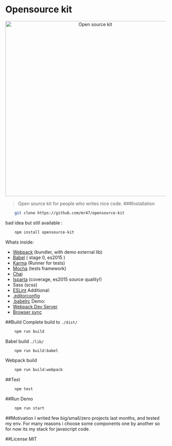 # Opensource kit
<p align="center">
  <a href="https://github.com/mr47/opensource-kit">
    <img alt="Open source kit" src="https://raw.githubusercontent.com/mr47/opensource-kit/master/tmp/oskit.png" width="546">
  </a>
</p>

> Open source kit for people who writes nice code.
###Installation
```bash
	git clone https://github.com/mr47/opensource-kit
```
bad idea but still available :
```bash
	npm install opensource-kit
```
Whats inside:
 - [Webpack](https://webpack.github.io/) (bundler, with demo external lib)
 - [Babel](https://babeljs.io) ( stage 0, es2015 ) 
 - [Karma](https://karma-runner.github.io) (Runner for tests)
 - [Mocha](https://mochajs.org/) (tests framework)
 - [Chai](http://chaijs.com/)
 - [Isparta](https://github.com/douglasduteil/isparta) (coverage, es2015 source quality!)
 - Sass (scss)
 - [ESLint](https://github.com/eslint/eslint)
Additional:
 - [.editorconfig](http://editorconfig.org/)
 - [.babelrc](https://babeljs.io/docs/usage/babelrc/)
Demo:
 - [Webpack Dev Server](https://webpack.github.io/docs/webpack-dev-server.html)
 - [Browser sync](https://www.browsersync.io/)

##Build
Complete build to `./dist/`
```bash
	npm run build
```
Babel build `./lib/`
```bash
	npm run build:babel
```
Webpack build
```bash
	npm run build:webpack
```

##Test
```bash
	npm test
```
##Run Demo
```bash
	npm run start
```

##Motivation
I writed few big/small/zero projects last months, and tested my env. For many reasons i choose some components one by another so for now its my stack for javascript code.

##License
MIT
